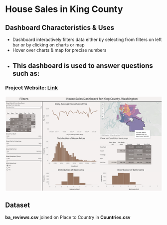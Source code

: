 # House Sales in King County

## Dashboard Characteristics & Uses
  - Dashboard interactively filters data either by selecting from filters on left bar or by clicking on charts or map
  - Hover over charts & map for precise numbers
  - This dashboard is used to answer questions such as:
      - 

### Project Website: [Link](https://public.tableau.com/app/profile/saad.abdullah5369/viz/HouseSalesKingCountyWashington/Dashboard1?publish=yes)
![Image couldn't be loaded!](dashboard_image.png "House Sales in King County")

## Dataset
**ba_reviews.csv** joined on Place to Country in **Countries.csv**

